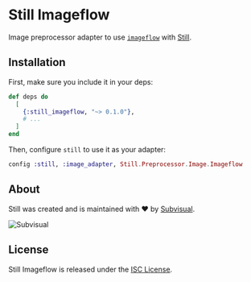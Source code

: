 # Still Imageflow

Image preprocessor adapter to use [`imageflow`][imageflow] with [Still][still].

## Installation

First, make sure you include it in your deps:

```elixir
def deps do
  [
    {:still_imageflow, "~> 0.1.0"},
    # ...
  ]
end
```

Then, configure `still` to use it as your adapter:

```elixir
config :still, :image_adapter, Still.Preprocessor.Image.Imageflow
```

## About

Still was created and is maintained with :heart: by [Subvisual][subvisual].

![Subvisual][sub-logo]

## License

Still Imageflow is released under the [ISC License](./LICENSE).

[still]: https://github.com/still-ex/still
[imageflow]: https://github.com/imazen/imageflow
[subvisual]: https://subvisual.com
[sub-logo]: https://raw.githubusercontent.com/subvisual/guides/master/github/templates/logos/blue.png
